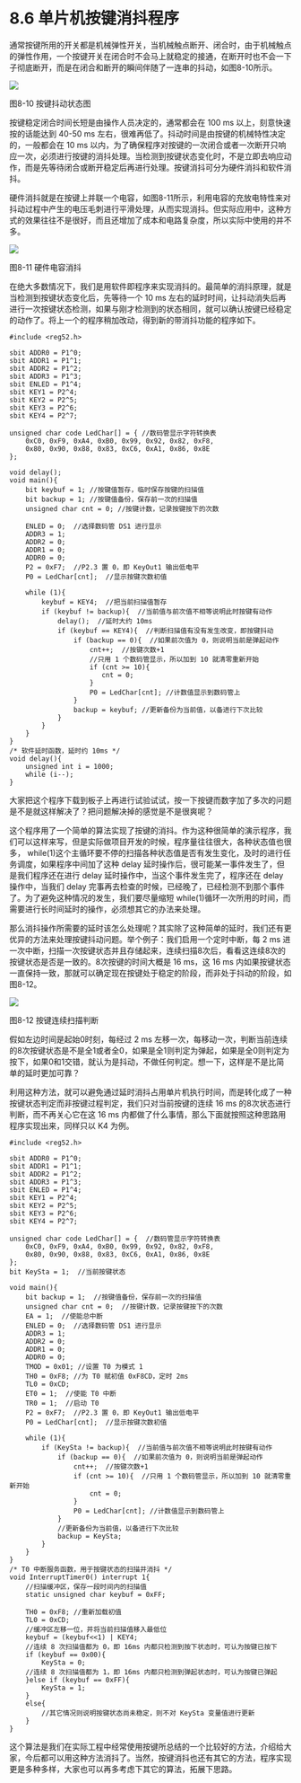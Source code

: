 # 8.6 单片机按键消抖程序

通常按键所用的开关都是机械弹性开关，当机械触点断开、闭合时，由于机械触点的弹性作用，一个按键开关在闭合时不会马上就稳定的接通，在断开时也不会一下子彻底断开，而是在闭合和断开的瞬间伴随了一连串的抖动，如图8-10所示。 

![](images/21.png)

图8-10 按键抖动状态图

按键稳定闭合时间长短是由操作人员决定的，通常都会在 100 ms 以上，刻意快速按的话能达到 40-50 ms 左右，很难再低了。抖动时间是由按键的机械特性决定的，一般都会在 10 ms 以内，为了确保程序对按键的一次闭合或者一次断开只响应一次，必须进行按键的消抖处理。当检测到按键状态变化时，不是立即去响应动作，而是先等待闭合或断开稳定后再进行处理。按键消抖可分为硬件消抖和软件消抖。

硬件消抖就是在按键上并联一个电容，如图8-11所示，利用电容的充放电特性来对抖动过程中产生的电压毛刺进行平滑处理，从而实现消抖。但实际应用中，这种方式的效果往往不是很好，而且还增加了成本和电路复杂度，所以实际中使用的并不多。 

![](images/22.png)

图8-11 硬件电容消抖

在绝大多数情况下，我们是用软件即程序来实现消抖的。最简单的消抖原理，就是当检测到按键状态变化后，先等待一个 10 ms 左右的延时时间，让抖动消失后再进行一次按键状态检测，如果与刚才检测到的状态相同，就可以确认按键已经稳定的动作了。将上一个的程序稍加改动，得到新的带消抖功能的程序如下。 

```
#include <reg52.h>

sbit ADDR0 = P1^0;
sbit ADDR1 = P1^1;
sbit ADDR2 = P1^2;
sbit ADDR3 = P1^3;
sbit ENLED = P1^4;
sbit KEY1 = P2^4;
sbit KEY2 = P2^5;
sbit KEY3 = P2^6;
sbit KEY4 = P2^7;

unsigned char code LedChar[] = { //数码管显示字符转换表
    0xC0, 0xF9, 0xA4, 0xB0, 0x99, 0x92, 0x82, 0xF8,
    0x80, 0x90, 0x88, 0x83, 0xC6, 0xA1, 0x86, 0x8E
};

void delay();
void main(){
    bit keybuf = 1; //按键值暂存，临时保存按键的扫描值
    bit backup = 1; //按键值备份，保存前一次的扫描值
    unsigned char cnt = 0; //按键计数，记录按键按下的次数
   
    ENLED = 0;  //选择数码管 DS1 进行显示
    ADDR3 = 1;
    ADDR2 = 0;
    ADDR1 = 0;
    ADDR0 = 0;
    P2 = 0xF7;  //P2.3 置 0，即 KeyOut1 输出低电平
    P0 = LedChar[cnt];  //显示按键次数初值

    while (1){
        keybuf = KEY4;  //把当前扫描值暂存
        if (keybuf != backup){  //当前值与前次值不相等说明此时按键有动作
            delay();  //延时大约 10ms
            if (keybuf == KEY4){  //判断扫描值有没有发生改变，即按键抖动
                if (backup == 0){  //如果前次值为 0，则说明当前是弹起动作
                    cnt++;  //按键次数+1
                    //只用 1 个数码管显示，所以加到 10 就清零重新开始
                    if (cnt >= 10){
                       cnt = 0;
                    }
                    P0 = LedChar[cnt]; //计数值显示到数码管上
                }
                backup = keybuf; //更新备份为当前值，以备进行下次比较
            }
        }
    }
}
/* 软件延时函数，延时约 10ms */
void delay(){
    unsigned int i = 1000;
    while (i--);
}
```

大家把这个程序下载到板子上再进行试验试试，按一下按键而数字加了多次的问题是不是就这样解决了？把问题解决掉的感觉是不是很爽呢？

这个程序用了一个简单的算法实现了按键的消抖。作为这种很简单的演示程序，我们可以这样来写，但是实际做项目开发的时候，程序量往往很大，各种状态值也很多， while(1)这个主循环要不停的扫描各种状态值是否有发生变化，及时的进行任务调度，如果程序中间加了这种 delay 延时操作后，很可能某一事件发生了，但是我们程序还在进行 delay 延时操作中，当这个事件发生完了，程序还在 delay 操作中，当我们 delay 完事再去检查的时候，已经晚了，已经检测不到那个事件了。为了避免这种情况的发生，我们要尽量缩短 while(1)循环一次所用的时间，而需要进行长时间延时的操作，必须想其它的办法来处理。

那么消抖操作所需要的延时该怎么处理呢？其实除了这种简单的延时，我们还有更优异的方法来处理按键抖动问题。举个例子：我们启用一个定时中断，每 2 ms 进一次中断，扫描一次按键状态并且存储起来，连续扫描8次后，看看这连续8次的按键状态是否是一致的。8次按键的时间大概是 16 ms，这 16 ms 内如果按键状态一直保持一致，那就可以确定现在按键处于稳定的阶段，而非处于抖动的阶段，如图8-12。 

![](images/23.png)

图8-12 按键连续扫描判断

假如左边时间是起始0时刻，每经过 2 ms 左移一次，每移动一次，判断当前连续的8次按键状态是不是全1或者全0，如果是全1则判定为弹起，如果是全0则判定为按下，如果0和1交错，就认为是抖动，不做任何判定。想一下，这样是不是比简单的延时更加可靠？

利用这种方法，就可以避免通过延时消抖占用单片机执行时间，而是转化成了一种按键状态判定而非按键过程判定，我们只对当前按键的连续 16 ms 的8次状态进行判断，而不再关心它在这 16 ms 内都做了什么事情，那么下面就按照这种思路用程序实现出来，同样只以 K4 为例。 

```
#include <reg52.h>

sbit ADDR0 = P1^0;
sbit ADDR1 = P1^1;
sbit ADDR2 = P1^2;
sbit ADDR3 = P1^3;
sbit ENLED = P1^4;
sbit KEY1 = P2^4;
sbit KEY2 = P2^5;
sbit KEY3 = P2^6;
sbit KEY4 = P2^7;

unsigned char code LedChar[] = {  //数码管显示字符转换表
    0xC0, 0xF9, 0xA4, 0xB0, 0x99, 0x92, 0x82, 0xF8,
    0x80, 0x90, 0x88, 0x83, 0xC6, 0xA1, 0x86, 0x8E
};
bit KeySta = 1;  //当前按键状态

void main(){
    bit backup = 1;  //按键值备份，保存前一次的扫描值
    unsigned char cnt = 0;  //按键计数，记录按键按下的次数
    EA = 1;  //使能总中断
    ENLED = 0;  //选择数码管 DS1 进行显示
    ADDR3 = 1;
    ADDR2 = 0;
    ADDR1 = 0;
    ADDR0 = 0;
    TMOD = 0x01; //设置 T0 为模式 1
    TH0 = 0xF8; //为 T0 赋初值 0xF8CD，定时 2ms
    TL0 = 0xCD;
    ET0 = 1;  //使能 T0 中断
    TR0 = 1;  //启动 T0
    P2 = 0xF7;  //P2.3 置 0，即 KeyOut1 输出低电平
    P0 = LedChar[cnt];  //显示按键次数初值
   
    while (1){
        if (KeySta != backup){  //当前值与前次值不相等说明此时按键有动作
            if (backup == 0){  //如果前次值为 0，则说明当前是弹起动作
                cnt++;  //按键次数+1
                if (cnt >= 10){  //只用 1 个数码管显示，所以加到 10 就清零重新开始
                    cnt = 0;
                }
                P0 = LedChar[cnt]; //计数值显示到数码管上
            }
            //更新备份为当前值，以备进行下次比较
            backup = KeySta;
        }
    }
}
/* T0 中断服务函数，用于按键状态的扫描并消抖 */
void InterruptTimer0() interrupt 1{
    //扫描缓冲区，保存一段时间内的扫描值
    static unsigned char keybuf = 0xFF;
   
    TH0 = 0xF8; //重新加载初值
    TL0 = 0xCD;
    //缓冲区左移一位，并将当前扫描值移入最低位
    keybuf = (keybuf<<1) | KEY4;
    //连续 8 次扫描值都为 0，即 16ms 内都只检测到按下状态时，可认为按键已按下
    if (keybuf == 0x00){
        KeySta = 0;
    //连续 8 次扫描值都为 1，即 16ms 内都只检测到弹起状态时，可认为按键已弹起
    }else if (keybuf == 0xFF){
        KeySta = 1;
    }
    else{
        //其它情况则说明按键状态尚未稳定，则不对 KeySta 变量值进行更新
    }
}
```

这个算法是我们在实际工程中经常使用按键所总结的一个比较好的方法，介绍给大家，今后都可以用这种方法消抖了。当然，按键消抖也还有其它的方法，程序实现更是多种多样，大家也可以再多考虑下其它的算法，拓展下思路。
